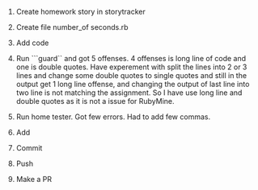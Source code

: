 1. Create homework story in storytracker

2. Create file number_of seconds.rb

3. Add code

4. Run ```guard`` and got 5 offenses. 4 offenses is long line of code and one is double quotes.
Have experement with split the lines into 2 or 3 lines and change some double quotes to single quotes and still in the output get 1 long line offense,
 and changing the output of last line into two line is not matching the assignment. 
 So I have use long line and double quotes as it is not a issue for RubyMine.
 
5. Run home tester. Got few errors. Had to add few commas.

6. Add

7. Commit

8. Push

9. Make a PR
